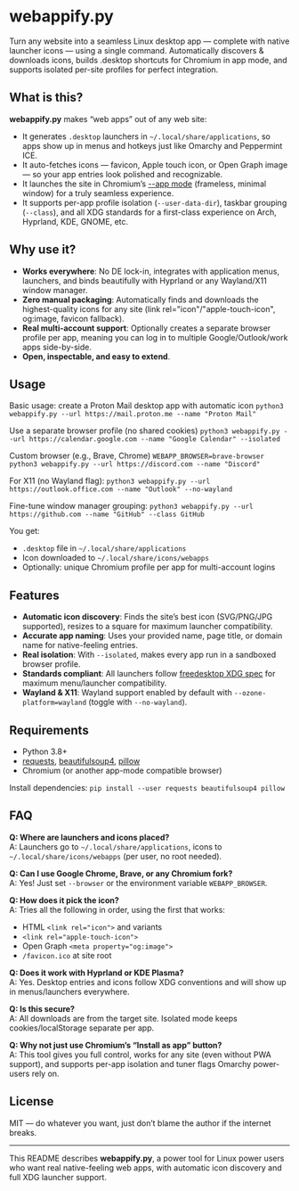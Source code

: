 # webappify.py
Turn any website into a seamless Linux desktop app — complete with native launcher icons — using a single command. Automatically discovers & downloads icons, builds .desktop shortcuts for Chromium in app mode, and supports isolated per-site profiles for perfect integration.

## What is this?
**webappify.py** makes “web apps” out of any web site:  
- It generates `.desktop` launchers in `~/.local/share/applications`, so apps show up in menus and hotkeys just like Omarchy and Peppermint ICE.
- It auto-fetches icons — favicon, Apple touch icon, or Open Graph image — so your app entries look polished and recognizable.
- It launches the site in Chromium’s [--app mode](https://chromium.googlesource.com/chromium/src/+/main/docs/user_data_dir.md) (frameless, minimal window) for a truly seamless experience.
- It supports per-app profile isolation (`--user-data-dir`), taskbar grouping (`--class`), and all XDG standards for a first-class experience on Arch, Hyprland, KDE, GNOME, etc.

## Why use it?
- **Works everywhere**: No DE lock-in, integrates with application menus, launchers, and binds beautifully with Hyprland or any Wayland/X11 window manager.
- **Zero manual packaging**: Automatically finds and downloads the highest-quality icons for any site (link rel="icon"/"apple-touch-icon", og:image, favicon fallback).
- **Real multi-account support**: Optionally creates a separate browser profile per app, meaning you can log in to multiple Google/Outlook/work apps side-by-side.
- **Open, inspectable, and easy to extend**.

## Usage

Basic usage: create a Proton Mail desktop app with automatic icon
```python3 webappify.py --url https://mail.proton.me --name "Proton Mail"```

Use a separate browser profile (no shared cookies)
```python3 webappify.py --url https://calendar.google.com --name "Google Calendar" --isolated```

Custom browser (e.g., Brave, Chrome)
```WEBAPP_BROWSER=brave-browser python3 webappify.py --url https://discord.com --name "Discord"```

For X11 (no Wayland flag):
```python3 webappify.py --url https://outlook.office.com --name "Outlook" --no-wayland```

Fine-tune window manager grouping:
```python3 webappify.py --url https://github.com --name "GitHub" --class GitHub```

You get:
- `.desktop` file in `~/.local/share/applications`
- Icon downloaded to `~/.local/share/icons/webapps`
- Optionally: unique Chromium profile per app for multi-account logins

## Features
- **Automatic icon discovery**: Finds the site’s best icon (SVG/PNG/JPG supported), resizes to a square for maximum launcher compatibility.
- **Accurate app naming**: Uses your provided name, page title, or domain name for native-feeling entries.
- **Real isolation**: With `--isolated`, makes every app run in a sandboxed browser profile.
- **Standards compliant**: All launchers follow [freedesktop XDG spec](https://specifications.freedesktop.org/desktop-entry-spec/latest/ar01s03.html) for maximum menu/launcher compatibility.
- **Wayland & X11**: Wayland support enabled by default with `--ozone-platform=wayland` (toggle with `--no-wayland`).

## Requirements
- Python 3.8+
- [requests](https://pypi.org/project/requests/), [beautifulsoup4](https://pypi.org/project/beautifulsoup4/), [pillow](https://pypi.org/project/pillow/)
- Chromium (or another app-mode compatible browser)

Install dependencies:
```pip install --user requests beautifulsoup4 pillow```

## FAQ

**Q: Where are launchers and icons placed?**  
A: Launchers go to `~/.local/share/applications`, icons to `~/.local/share/icons/webapps` (per user, no root needed).

**Q: Can I use Google Chrome, Brave, or any Chromium fork?**  
A: Yes! Just set `--browser` or the environment variable `WEBAPP_BROWSER`.

**Q: How does it pick the icon?**  
A: Tries all the following in order, using the first that works:
- HTML `<link rel="icon">` and variants
- `<link rel="apple-touch-icon">`
- Open Graph `<meta property="og:image">`
- `/favicon.ico` at site root

**Q: Does it work with Hyprland or KDE Plasma?**  
A: Yes. Desktop entries and icons follow XDG conventions and will show up in menus/launchers everywhere.

**Q: Is this secure?**  
A: All downloads are from the target site. Isolated mode keeps cookies/localStorage separate per app.

**Q: Why not just use Chromium’s “Install as app” button?**  
A: This tool gives you full control, works for any site (even without PWA support), and supports per-app isolation and tuner flags Omarchy power-users rely on.

## License

MIT — do whatever you want, just don’t blame the author if the internet breaks.


---
This README describes **webappify.py**, a power tool for Linux power users who want real native-feeling web apps, with automatic icon discovery and full XDG launcher support.
